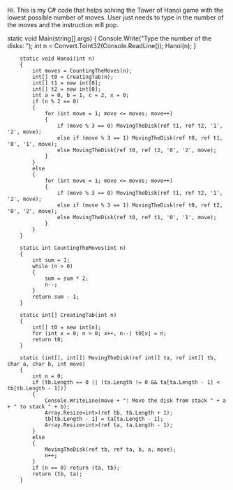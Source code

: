 Hi. This is my C# code that helps solving the Tower of Hanoi game with the lowest possible number of moves. 
User just needs to type in the number of the moves and the instruction will pop.	







static void Main(string[] args)
        {
            Console.Write("Type the number of the disks: ");
            int n = Convert.ToInt32(Console.ReadLine());
            Hanoi(n);
        }

        static void Hanoi(int n)
        {
            int moves = CountingTheMoves(n);
            int[] t0 = CreatingTab(n);
            int[] t1 = new int[0];
            int[] t2 = new int[0];
            int a = 0, b = 1, c = 2, x = 0;
            if (n % 2 == 0)
            {
                for (int move = 1; move <= moves; move++)
                {
                    if (move % 3 == 0) MovingTheDisk(ref t1, ref t2, '1', '2', move);
                    else if (move % 3 == 1) MovingTheDisk(ref t0, ref t1, '0', '1', move);
                    else MovingTheDisk(ref t0, ref t2, '0', '2', move);
                }
            }
            else
            {
                for (int move = 1; move <= moves; move++)
                {
                    if (move % 3 == 0) MovingTheDisk(ref t1, ref t2, '1', '2', move);
                    else if (move % 3 == 1) MovingTheDisk(ref t0, ref t2, '0', '2', move);
                    else MovingTheDisk(ref t0, ref t1, '0', '1', move);
                }
            }
        }

        static int CountingTheMoves(int n)
        {
            int sum = 1;
            while (n > 0)
            {
                sum = sum * 2;
                n--;
            }
            return sum - 1;
        }

        static int[] CreatingTab(int n)
        {
            int[] t0 = new int[n];
            for (int x = 0; n > 0; x++, n--) t0[x] = n;
            return t0;
        }

        static (int[], int[]) MovingTheDisk(ref int[] ta, ref int[] tb, char a, char b, int move)
        {
            int n = 0;
            if (tb.Length == 0 || (ta.Length != 0 && ta[ta.Length - 1] < tb[tb.Length - 1]))
            {
                Console.WriteLine(move + ": Move the disk from stack " + a + " to stack " + b);
                Array.Resize<int>(ref tb, tb.Length + 1);
                tb[tb.Length - 1] = ta[ta.Length - 1];
                Array.Resize<int>(ref ta, ta.Length - 1);
            }
            else
            {
                MovingTheDisk(ref tb, ref ta, b, a, move);
                n++;
            }
            if (n == 0) return (ta, tb);
            return (tb, ta);
        }
